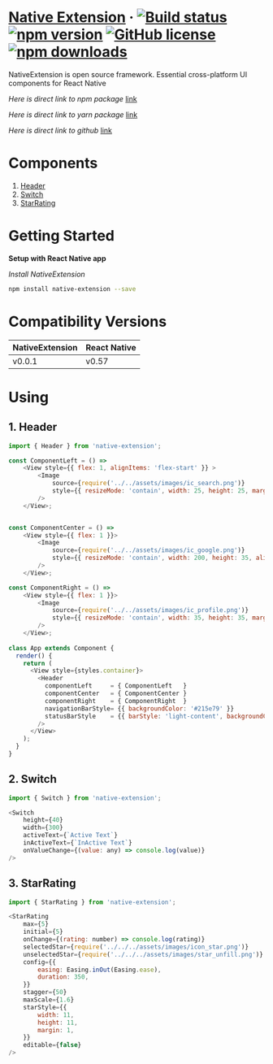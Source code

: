 # [Native Extension](https://github.com/jundat95/native-extension.git)  &middot;  [![Build status](https://ci.appveyor.com/api/projects/status/otl3ny8v3lvm3je5?svg=true)](https://ci.appveyor.com/project/jundat95/native-extension)  [![npm version](https://badge.fury.io/js/native-extension.svg)](https://badge.fury.io/js/native-extension)  [![GitHub license](https://img.shields.io/github/license/jundat95/native-extension.svg)](https://github.com/jundat95/native-extension/blob/master/LICENSE)  [![npm downloads](https://img.shields.io/npm/dt/native-extension.svg)](https://npm-stat.com/charts.html?package=native-extension&from=2018-10-29&to=2018-11-30)  


NativeExtension is open source framework. Essential cross-platform UI components for React Native

*Here is direct link to npm package* [link](https://www.npmjs.com/package/native-extension)

*Here is direct link to yarn package* [link](https://yarnpkg.com/en/package/native-extension)

*Here is direct link to github* [link](https://www.npmjs.com/package/native-extension)

# Components

1. [Header](#1-header)
2. [Switch](#2-switch)
3. [StarRating](#3-starrating)

# Getting Started

**Setup with React Native app**

*Install NativeExtension*

```bash
npm install native-extension --save
```

# Compatibility Versions

| NativeExtension | React Native |
| --------------- | ------------ |
| v0.0.1          | v0.57        |


# Using

## 1. Header

```javascript
import { Header } from 'native-extension';

const ComponentLeft = () =>
    <View style={{ flex: 1, alignItems: 'flex-start' }} >
        <Image
            source={require('../../assets/images/ic_search.png')}
            style={{ resizeMode: 'contain', width: 25, height: 25, marginLeft: 10, alignSelf: 'flex-start' }}
        />
    </View>;


const ComponentCenter = () =>
    <View style={{ flex: 1 }}>
        <Image
            source={require('../../assets/images/ic_google.png')}
            style={{ resizeMode: 'contain', width: 200, height: 35, alignSelf: 'center' }}
        />
    </View>;

const ComponentRight = () =>
    <View style={{ flex: 1 }}>
        <Image
            source={require('../../assets/images/ic_profile.png')}
            style={{ resizeMode: 'contain', width: 35, height: 35, marginRight: 10, alignSelf: 'flex-end' }}
        />
    </View>;
 
class App extends Component {
  render() {
    return (
      <View style={styles.container}>
        <Header 
          componentLeft     = { ComponentLeft   }
          componentCenter   = { ComponentCenter }
          componentRight    = { ComponentRight  }
          navigationBarStyle= {{ backgroundColor: '#215e79' }}
          statusBarStyle    = {{ barStyle: 'light-content', backgroundColor: '#215e79' }}
        />
      </View>
    );
  }
}

```


## 2. Switch

```javascript
import { Switch } from 'native-extension';

<Switch
    height={40}
    width={300}
    activeText={`Active Text`}
    inActiveText={`InActive Text`}
    onValueChange={(value: any) => console.log(value)}
/>

```

## 3. StarRating

```javascript
import { StarRating } from 'native-extension';

<StarRating
    max={5}
    initial={5}
    onChange={(rating: number) => console.log(rating)}
    selectedStar={require('../../../assets/images/icon_star.png')}
    unselectedStar={require('../../../assets/images/star_unfill.png')}
    config={{
        easing: Easing.inOut(Easing.ease),
        duration: 350,
    }}
    stagger={50}
    maxScale={1.6}
    starStyle={{
        width: 11,
        height: 11,
        margin: 1,
    }}
    editable={false}
/>

```
